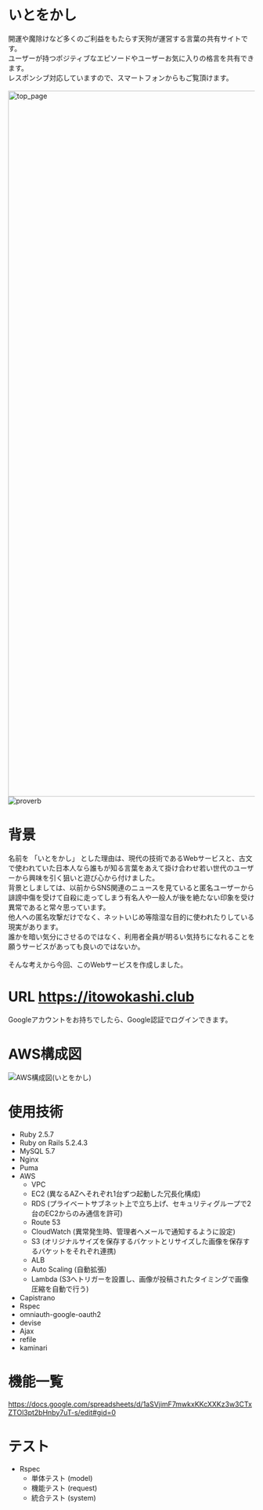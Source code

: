 # いとをかし
開運や魔除けなど多くのご利益をもたらす天狗が運営する言葉の共有サイトです。<br>
ユーザーが持つポジティブなエピソードやユーザーお気に入りの格言を共有できます。<br>
レスポンシブ対応していますので、スマートフォンからもご覧頂けます。<br><br>
<img width="1439" alt="top_page" src="https://user-images.githubusercontent.com/64714255/94778642-9c140180-0400-11eb-80f5-205af0087425.png">
![proverb](https://user-images.githubusercontent.com/64714255/94784199-c8cc1700-0408-11eb-94be-b33c50260525.png)

# 背景
名前を 「いとをかし」 とした理由は、現代の技術であるWebサービスと、古文で使われていた日本人なら誰もが知る言葉をあえて掛け合わせ若い世代のユーザーから興味を引く狙いと遊び心から付けました。 <br>
背景としましては、以前からSNS関連のニュースを見ていると匿名ユーザーから誹謗中傷を受けて自殺に走ってしまう有名人や一般人が後を絶たない印象を受け異常であると常々思っています。<br>
他人への匿名攻撃だけでなく、ネットいじめ等陰湿な目的に使われたりしている現実があります。<br>
誰かを暗い気分にさせるのではなく、利用者全員が明るい気持ちになれることを願うサービスがあっても良いのではないか。<br>  
そんな考えから今回、このWebサービスを作成しました。  

# URL https://itowokashi.club
 Googleアカウントをお持ちでしたら、Google認証でログインできます。

# AWS構成図
![AWS構成図(いとをかし)](https://user-images.githubusercontent.com/64714255/94783709-08deca00-0408-11eb-95e0-a130fefaf12e.jpg)

# 使用技術
- Ruby 2.5.7
- Ruby on Rails 5.2.4.3
- MySQL 5.7
- Nginx
- Puma
- AWS
  - VPC
  - EC2 (異なるAZへそれぞれ1台ずつ起動した冗長化構成)
  - RDS (プライベートサブネット上で立ち上げ、セキュリティグループで2台のEC2からのみ通信を許可)
  - Route 53
  - CloudWatch (異常発生時、管理者へメールで通知するように設定)
  - S3 (オリジナルサイズを保存するバケットとリサイズした画像を保存するバケットをそれぞれ連携)
  - ALB
  - Auto Scaling (自動拡張)
  - Lambda (S3へトリガーを設置し、画像が投稿されたタイミングで画像圧縮を自動で行う)
- Capistrano
- Rspec
- omniauth-google-oauth2
- devise
- Ajax
- refile
- kaminari

# 機能一覧
https://docs.google.com/spreadsheets/d/1aSVjimF7mwkxKKcXXKz3w3CTxZTOl3pt2bHnby7uT-s/edit#gid=0

# テスト
- Rspec
  - 単体テスト (model)
  - 機能テスト (request)
  - 統合テスト (system)
